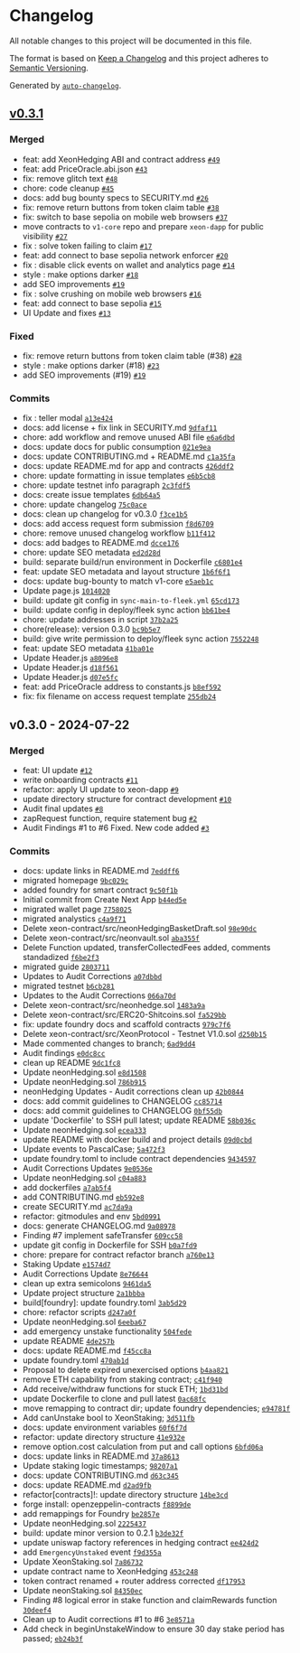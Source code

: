 # Changelog

All notable changes to this project will be documented in this file.

The format is based on [Keep a Changelog](https://keepachangelog.com/en/1.0.0/)
and this project adheres to [Semantic Versioning](https://semver.org/spec/v2.0.0.html).

Generated by [`auto-changelog`](https://github.com/CookPete/auto-changelog).

## [v0.3.1](https://github.com/xeon-protocol/xeon-dapp/compare/v0.3.0...v0.3.1)

### Merged

- feat: add XeonHedging ABI and contract address [`#49`](https://github.com/xeon-protocol/xeon-dapp/pull/49)
- feat: add PriceOracle.abi.json [`#43`](https://github.com/xeon-protocol/xeon-dapp/pull/43)
- fix: remove glitch text [`#48`](https://github.com/xeon-protocol/xeon-dapp/pull/48)
- chore: code cleanup [`#45`](https://github.com/xeon-protocol/xeon-dapp/pull/45)
- docs: add bug bounty specs to SECURITY.md [`#26`](https://github.com/xeon-protocol/xeon-dapp/pull/26)
- fix: remove return buttons from token claim table [`#38`](https://github.com/xeon-protocol/xeon-dapp/pull/38)
- fix: switch to base sepolia on mobile web browsers [`#37`](https://github.com/xeon-protocol/xeon-dapp/pull/37)
- move contracts to `v1-core` repo and prepare `xeon-dapp` for public visibility [`#27`](https://github.com/xeon-protocol/xeon-dapp/pull/27)
- fix : solve token failing to claim [`#17`](https://github.com/xeon-protocol/xeon-dapp/pull/17)
- feat: add connect to base sepolia network enforcer [`#20`](https://github.com/xeon-protocol/xeon-dapp/pull/20)
- fix : disable click events on wallet and analytics page [`#14`](https://github.com/xeon-protocol/xeon-dapp/pull/14)
- style : make options darker [`#18`](https://github.com/xeon-protocol/xeon-dapp/pull/18)
- add SEO improvements [`#19`](https://github.com/xeon-protocol/xeon-dapp/pull/19)
- fix : solve crushing on mobile web browsers [`#16`](https://github.com/xeon-protocol/xeon-dapp/pull/16)
- feat: add connect to base sepolia [`#15`](https://github.com/xeon-protocol/xeon-dapp/pull/15)
- UI Update and fixes [`#13`](https://github.com/xeon-protocol/xeon-dapp/pull/13)

### Fixed

- fix: remove return buttons from token claim table (#38) [`#28`](https://github.com/xeon-protocol/xeon-dapp/issues/28)
- style : make options darker (#18) [`#23`](https://github.com/xeon-protocol/xeon-dapp/issues/23)
- add SEO improvements (#19) [`#19`](https://github.com/xeon-protocol/xeon-dapp/issues/19)

### Commits

- fix : teller modal [`a13e424`](https://github.com/xeon-protocol/xeon-dapp/commit/a13e424a182b00b27f4a68807fa39833e70a5376)
- docs: add license + fix link in SECURITY.md [`9dfaf11`](https://github.com/xeon-protocol/xeon-dapp/commit/9dfaf116328e8d81741eff43128abc677080a709)
- chore: add workflow and remove unused ABI file [`e6a6dbd`](https://github.com/xeon-protocol/xeon-dapp/commit/e6a6dbd9e79876f6586f30c94a7499b0c64841df)
- docs: update docs for public consumption [`021e9ea`](https://github.com/xeon-protocol/xeon-dapp/commit/021e9ea6891580561161a1f80dfa1bb36dd0d70e)
- docs: update CONTRIBUTING.md + README.md [`c1a35fa`](https://github.com/xeon-protocol/xeon-dapp/commit/c1a35fad49f5c8771b5f0f27e08a2687cb63ae34)
- docs: update README.md for app and contracts [`426ddf2`](https://github.com/xeon-protocol/xeon-dapp/commit/426ddf2286522352390bf567bc7057e361e8781b)
- chore: update formatting in issue templates [`e6b5cb8`](https://github.com/xeon-protocol/xeon-dapp/commit/e6b5cb8e22a729abcba56c984afb0d05561eebe6)
- chore: update testnet info paragraph [`2c3fdf5`](https://github.com/xeon-protocol/xeon-dapp/commit/2c3fdf5f7db3c6b07e12b1c5d3956d49445a3ff1)
- docs: create issue templates [`6db64a5`](https://github.com/xeon-protocol/xeon-dapp/commit/6db64a52b16d5b2da78621b09f5110824988ad87)
- chore: update changelog [`75c0ace`](https://github.com/xeon-protocol/xeon-dapp/commit/75c0aceff25b7b6ee6d1fe13185342fdafb7d871)
- docs: clean up changelog for v0.3.0 [`f3ce1b5`](https://github.com/xeon-protocol/xeon-dapp/commit/f3ce1b5f2ae71a3febde5bec7d7db60bf2451e6b)
- docs: add access request form submission [`f8d6709`](https://github.com/xeon-protocol/xeon-dapp/commit/f8d670988ed33076e72555a2706c0d510f43032c)
- chore: remove unused changelog workflow [`b11f412`](https://github.com/xeon-protocol/xeon-dapp/commit/b11f41257e8f3ae3a30ee7a3f2044465f65d20d3)
- docs: add badges to README.md [`dcce176`](https://github.com/xeon-protocol/xeon-dapp/commit/dcce176b2e7f9764994b6f02c295c5bad6b1987c)
- chore: update SEO metadata [`ed2d28d`](https://github.com/xeon-protocol/xeon-dapp/commit/ed2d28d2fd15a2ab0e40d74f4f0a99f717f54964)
- build: separate build/run environment in Dockerfile [`c6801e4`](https://github.com/xeon-protocol/xeon-dapp/commit/c6801e4da08edda6bea6d776fa7b8311b305477c)
- feat: update SEO metadata and layout structure [`1b6f6f1`](https://github.com/xeon-protocol/xeon-dapp/commit/1b6f6f17240ff668d8a234f456cab0df0bb01461)
- docs: update bug-bounty to match v1-core [`e5aeb1c`](https://github.com/xeon-protocol/xeon-dapp/commit/e5aeb1c8dd2f9954035f601c6df378598d3997d8)
- Update page.js [`1014020`](https://github.com/xeon-protocol/xeon-dapp/commit/10140209a55c6314f8489500dc3878cb69be46c2)
- build: update git config in `sync-main-to-fleek.yml` [`65cd173`](https://github.com/xeon-protocol/xeon-dapp/commit/65cd1733d5d11e1cbfac6804969475189266205f)
- build: update config in deploy/fleek sync action [`bb61be4`](https://github.com/xeon-protocol/xeon-dapp/commit/bb61be4989a7d194cac2a05fdd3ad8fdf82596b2)
- chore: update addresses in script [`37b2a25`](https://github.com/xeon-protocol/xeon-dapp/commit/37b2a25cec5a038a0052f78b4b3c08f9e5ab1c1f)
- chore(release): version 0.3.0 [`bc9b5e7`](https://github.com/xeon-protocol/xeon-dapp/commit/bc9b5e7fd94c2190292232de046eba82f389d0db)
- build: give write permission to deploy/fleek sync action [`7552248`](https://github.com/xeon-protocol/xeon-dapp/commit/75522489c45673cbb9e584080279755a169a17af)
- feat: update SEO metadata [`41ba01e`](https://github.com/xeon-protocol/xeon-dapp/commit/41ba01e5ac8630f578b8930e56b220e74c894785)
- Update Header.js [`a8096e8`](https://github.com/xeon-protocol/xeon-dapp/commit/a8096e81dc98931cb407daa7fbdefc416fdf0ae0)
- Update Header.js [`d18f561`](https://github.com/xeon-protocol/xeon-dapp/commit/d18f561b1742cbf1ad61999937504b98d81978bb)
- Update Header.js [`d07e5fc`](https://github.com/xeon-protocol/xeon-dapp/commit/d07e5fcc9471cf01e407acf94f8f44d090c43e9b)
- feat: add PriceOracle address to constants.js [`b8ef592`](https://github.com/xeon-protocol/xeon-dapp/commit/b8ef592af23098eb809593eb946f5801197faf39)
- fix: fix filename on access request template [`255db24`](https://github.com/xeon-protocol/xeon-dapp/commit/255db2410e6437414549e2f7afe67e1a06f31fc6)

## v0.3.0 - 2024-07-22

### Merged

- feat: UI update [`#12`](https://github.com/xeon-protocol/xeon-dapp/pull/12)
- write onboarding contracts [`#11`](https://github.com/xeon-protocol/xeon-dapp/pull/11)
- refactor: apply UI update to xeon-dapp [`#9`](https://github.com/xeon-protocol/xeon-dapp/pull/9)
- update directory structure for contract development [`#10`](https://github.com/xeon-protocol/xeon-dapp/pull/10)
- Audit final updates [`#8`](https://github.com/xeon-protocol/xeon-dapp/pull/8)
- zapRequest function, require statement bug [`#2`](https://github.com/xeon-protocol/xeon-dapp/pull/2)
- Audit Findings #1  to #6 Fixed. New code added [`#3`](https://github.com/xeon-protocol/xeon-dapp/pull/3)

### Commits

- docs: update links in README.md [`7eddff6`](https://github.com/xeon-protocol/xeon-dapp/commit/7eddff61ca6c99dfd07016a5dfa35daeed8c89f8)
- migrated homepage [`9bc029c`](https://github.com/xeon-protocol/xeon-dapp/commit/9bc029c1a7880b21656e9829e3c297ab80c0eb10)
- added foundry for smart contract [`9c50f1b`](https://github.com/xeon-protocol/xeon-dapp/commit/9c50f1bc7ca16ace41c2fdb239e840de3ddad185)
- Initial commit from Create Next App [`b44ed5e`](https://github.com/xeon-protocol/xeon-dapp/commit/b44ed5e8e89d9eba024f254085880271bdd08156)
- migrated wallet page [`7758025`](https://github.com/xeon-protocol/xeon-dapp/commit/77580253bcde1837c05ca71abfc002bf7646f6d9)
- migrated analystics [`c4a9f71`](https://github.com/xeon-protocol/xeon-dapp/commit/c4a9f71c44abff1ff075ba3b7e8e985e6c7f374a)
- Delete xeon-contract/src/neonHedgingBasketDraft.sol [`98e90dc`](https://github.com/xeon-protocol/xeon-dapp/commit/98e90dc1423abd644878ea00cb559f930bdb939d)
- Delete xeon-contract/src/neonvault.sol [`aba355f`](https://github.com/xeon-protocol/xeon-dapp/commit/aba355f11c7a313b40a5d540b2e5d5645d2cee74)
- Delete Function updated, transferCollectedFees added,  comments standadized [`f6be2f3`](https://github.com/xeon-protocol/xeon-dapp/commit/f6be2f3ce58e7c837782884b496fe68c054d9200)
- migrated guide [`2803711`](https://github.com/xeon-protocol/xeon-dapp/commit/280371166cf18e2f2597a54c3a0710d6a1fedaea)
- Updates to Audit Corrections [`a07dbbd`](https://github.com/xeon-protocol/xeon-dapp/commit/a07dbbdc0b053b43192a7ce546868ab1329dd838)
- migrated testnet [`b6cb281`](https://github.com/xeon-protocol/xeon-dapp/commit/b6cb281b82a7b15291a540afb5c58cdca4efa956)
- Updates to the Audit Corrections [`066a70d`](https://github.com/xeon-protocol/xeon-dapp/commit/066a70d0eee57b2f7f60391596735fecdbeff42f)
- Delete xeon-contract/src/neonhedge.sol [`1483a9a`](https://github.com/xeon-protocol/xeon-dapp/commit/1483a9a0979913c8a8637b2a6a6825f06efd8fbe)
- Delete xeon-contract/src/ERC20-Shitcoins.sol [`fa529bb`](https://github.com/xeon-protocol/xeon-dapp/commit/fa529bb102c6bc5f00a47a3201fe21552ae95df8)
- fix: update foundry docs and scaffold contracts [`979c7f6`](https://github.com/xeon-protocol/xeon-dapp/commit/979c7f6e1d831e860f3368fecccd2fef22c59142)
- Delete xeon-contract/src/XeonProtocol - Testnet V1.0.sol [`d250b15`](https://github.com/xeon-protocol/xeon-dapp/commit/d250b15a812aa849224dc7459afe8695571a3e8a)
- Made commented changes to branch; [`6ad9dd4`](https://github.com/xeon-protocol/xeon-dapp/commit/6ad9dd4297f128e08dba1fd014cc6b3cb5f9c535)
- Audit findings [`e0dc8cc`](https://github.com/xeon-protocol/xeon-dapp/commit/e0dc8cc9b2f3f7de4682d561ab1f31783ef0b4a2)
- clean up README [`9dc1fc8`](https://github.com/xeon-protocol/xeon-dapp/commit/9dc1fc8eb82217a45353d7d9fc6c3ea027850215)
- Update neonHedging.sol [`e8d1508`](https://github.com/xeon-protocol/xeon-dapp/commit/e8d1508440b4f37e506c9e42d74487b3cc1c37d7)
- Update neonHedging.sol [`786b915`](https://github.com/xeon-protocol/xeon-dapp/commit/786b915fc3216c180deccb4c4ba3afac8349b824)
- neonHedging Updates - Audit corrections clean up [`42b0844`](https://github.com/xeon-protocol/xeon-dapp/commit/42b0844ea8c18da4c658b43fb3b21473d246ab5e)
- docs: add commit guidelines to CHANGELOG [`cc85714`](https://github.com/xeon-protocol/xeon-dapp/commit/cc857140ecb519882435694d6e503b12d40e20b2)
- docs: add commit guidelines to CHANGELOG [`0bf55db`](https://github.com/xeon-protocol/xeon-dapp/commit/0bf55dbef8e02759230d3587220dbfb722d74295)
- update 'Dockerfile' to SSH pull latest; update README [`58b036c`](https://github.com/xeon-protocol/xeon-dapp/commit/58b036c5418f56164c36e509afcf2e549b09c917)
- Update neonHedging.sol [`ecea333`](https://github.com/xeon-protocol/xeon-dapp/commit/ecea333e5f26c1f21852bb9ff068aa723e8b8092)
- update README with docker build and project details [`09d0cbd`](https://github.com/xeon-protocol/xeon-dapp/commit/09d0cbd27ac37698fa1f6c850ce28c4b28dbb81a)
- Update events to PascalCase; [`5a472f3`](https://github.com/xeon-protocol/xeon-dapp/commit/5a472f35976666db4353f50679360eedf109666c)
- update foundry.toml to include contract dependencies [`9434597`](https://github.com/xeon-protocol/xeon-dapp/commit/9434597d7d42d3c7ff39e43d03fa1c009b47c7a7)
- Audit Corrections Updates [`9e0536e`](https://github.com/xeon-protocol/xeon-dapp/commit/9e0536e273d80ebdbecb0cdd09945ca4be2d345c)
- Update neonHedging.sol [`c04a883`](https://github.com/xeon-protocol/xeon-dapp/commit/c04a8836f4f997d5b513854bbc59dc0294d708db)
- add dockerfiles [`a7ab5f4`](https://github.com/xeon-protocol/xeon-dapp/commit/a7ab5f4283cf36388284ba6d5ece36c077f85886)
- add CONTRIBUTING.md [`eb592e8`](https://github.com/xeon-protocol/xeon-dapp/commit/eb592e892a77e5b51aedf2bae87098bf67845c68)
- create SECURITY.md [`ac7da9a`](https://github.com/xeon-protocol/xeon-dapp/commit/ac7da9a3731c6ea6a266fca39f211eef5aa7010f)
- refactor: gitmodules and env [`5bd0991`](https://github.com/xeon-protocol/xeon-dapp/commit/5bd0991472d9567b97e2431b1e9b63bae593dc44)
- docs: generate CHANGELOG.md [`9a08978`](https://github.com/xeon-protocol/xeon-dapp/commit/9a08978dab7695a47a429f9b86a1f5f0e26239ab)
- Finding #7 implement safeTransfer [`609cc58`](https://github.com/xeon-protocol/xeon-dapp/commit/609cc5832570b64b5e448bbf958032c2582e0088)
- update git config in Dockerfile for SSH [`b0a7fd9`](https://github.com/xeon-protocol/xeon-dapp/commit/b0a7fd9b780b2442eb1575f2ac14985a5842ab9f)
- chore: prepare for contract refactor branch [`a760e13`](https://github.com/xeon-protocol/xeon-dapp/commit/a760e13015f63f8a5ed8cf731702c8bbfcf77944)
- Staking Update [`e1574d7`](https://github.com/xeon-protocol/xeon-dapp/commit/e1574d7a9643e8212d994b322644ecc0202ee7c7)
- Audit Corrections Update [`8e76644`](https://github.com/xeon-protocol/xeon-dapp/commit/8e766445e488a178ebc0011d0a5d2a1780517b9f)
- clean up extra semicolons [`9461da5`](https://github.com/xeon-protocol/xeon-dapp/commit/9461da5f07494ee56ddd0531f175f64c88e6e4a3)
- Update project structure [`2a1bbba`](https://github.com/xeon-protocol/xeon-dapp/commit/2a1bbba2879f1b69259e1c747ea91f6a44c877a8)
- build[foundry]: update foundry.toml [`3ab5d29`](https://github.com/xeon-protocol/xeon-dapp/commit/3ab5d299ac62dea5eff296c6ce5299056587a9a7)
- chore: refactor scripts [`d247a0f`](https://github.com/xeon-protocol/xeon-dapp/commit/d247a0fe86d25bed0e0ca7db0249e9c0cb3904e8)
- Update neonHedging.sol [`6eeba67`](https://github.com/xeon-protocol/xeon-dapp/commit/6eeba671296e0e4488d325aa1b88f927312642ba)
- add emergency unstake functionality [`504fede`](https://github.com/xeon-protocol/xeon-dapp/commit/504fede7b40530db1a17dc33646869035985fc4c)
- update README [`4de257b`](https://github.com/xeon-protocol/xeon-dapp/commit/4de257b0ffbda350c9573a4330a1363e3de64b7a)
- docs: update README.md [`f45cc8a`](https://github.com/xeon-protocol/xeon-dapp/commit/f45cc8a0174d257d642f65a0266d2660296d9c63)
- update foundry.toml [`470ab1d`](https://github.com/xeon-protocol/xeon-dapp/commit/470ab1d7da68d39bf5bff0ded53aeef7896b6f49)
- Proposal to delete expired unexercised options [`b4aa821`](https://github.com/xeon-protocol/xeon-dapp/commit/b4aa82111a44d9a1f40e70bef278672552fed2ea)
- remove ETH capability from staking contract; [`c41f940`](https://github.com/xeon-protocol/xeon-dapp/commit/c41f940c32533ad36ad9be7500264d665a1e908b)
- Add receive/withdraw functions for stuck ETH; [`1bd31bd`](https://github.com/xeon-protocol/xeon-dapp/commit/1bd31bd2ce9c56db5875e9aeb7384a6416db1865)
- update Dockerfile to clone and pull latest [`0ac68fc`](https://github.com/xeon-protocol/xeon-dapp/commit/0ac68fc47d5133d07df6e95e55eea1aefe25603c)
- move remapping to contract dir; update foundry dependencies; [`e94781f`](https://github.com/xeon-protocol/xeon-dapp/commit/e94781fef810b5506f6d9e4b789afd9b43c431c3)
- Add canUnstake bool to XeonStaking; [`3d511fb`](https://github.com/xeon-protocol/xeon-dapp/commit/3d511fb6d9316e7d3afe423c765a8a5d8cd29145)
- docs: update environment variables [`60f6f7d`](https://github.com/xeon-protocol/xeon-dapp/commit/60f6f7d0cd5c5db492eecdd09e22392a1cba0eea)
- refactor: update directory structure [`41e932e`](https://github.com/xeon-protocol/xeon-dapp/commit/41e932e786b16491e850028af7cad8106433c83f)
- remove option.cost calculation from put and call options [`6bfd06a`](https://github.com/xeon-protocol/xeon-dapp/commit/6bfd06a9fb52691de52c9cfd2daee6ebc6e22f1d)
- docs: update links in README.md [`37a8613`](https://github.com/xeon-protocol/xeon-dapp/commit/37a8613327cb3d405d45fe68c6153c25c82bba22)
- Update staking logic timestamps; [`98207a1`](https://github.com/xeon-protocol/xeon-dapp/commit/98207a1304b663ca1a87aad0cc67196a877c304d)
- docs: update CONTRIBUTING.md [`d63c345`](https://github.com/xeon-protocol/xeon-dapp/commit/d63c3454a9a9f30a927b90fe048d021ae3a8a108)
- docs: update README.md [`d2ad9fb`](https://github.com/xeon-protocol/xeon-dapp/commit/d2ad9fb4460b5f885a8cd29f7c5c35773c54ba73)
- refactor[contracts]!: update directory structure [`14be3cd`](https://github.com/xeon-protocol/xeon-dapp/commit/14be3cd9d74c7245327c8c9205338fb1925b3c6b)
- forge install: openzeppelin-contracts [`f8899de`](https://github.com/xeon-protocol/xeon-dapp/commit/f8899de09915f9f92ce696d6a1f816e1e4fece69)
- add remappings for Foundry [`be2857e`](https://github.com/xeon-protocol/xeon-dapp/commit/be2857ed4d0be7622c4006ec5ec8d8289d818519)
- Update neonHedging.sol [`2225437`](https://github.com/xeon-protocol/xeon-dapp/commit/22254378be8da7263926e1e8b29cb696c479ef2b)
- build: update minor version to 0.2.1 [`b3de32f`](https://github.com/xeon-protocol/xeon-dapp/commit/b3de32f3fb10d58fdae51bdcd6176d2cd0b532ee)
- update uniswap factory references in hedging contract [`ee424d2`](https://github.com/xeon-protocol/xeon-dapp/commit/ee424d267364a7bb9297b9629b3b4cd0b69d5774)
- add `EmergencyUnstaked` event [`f9d355a`](https://github.com/xeon-protocol/xeon-dapp/commit/f9d355afac100315df4d7f578d03976c9120823c)
- Update XeonStaking.sol [`7a86732`](https://github.com/xeon-protocol/xeon-dapp/commit/7a86732a3644b808f12b7e82c4c83a45625f827d)
- update contract name to XeonHedging [`453c248`](https://github.com/xeon-protocol/xeon-dapp/commit/453c248eca800a0a204d618d4788a9b4e8a7e8e0)
- token contract renamed + router address corrected [`df17953`](https://github.com/xeon-protocol/xeon-dapp/commit/df1795334801e3b1b897e8c1ce2701ff949bc795)
- Update neonStaking.sol [`84350ec`](https://github.com/xeon-protocol/xeon-dapp/commit/84350ec6b39b15e988aa3a3f7b952a50a5a2af08)
- Finding #8 logical error in stake function and claimRewards function [`30deef4`](https://github.com/xeon-protocol/xeon-dapp/commit/30deef4ea04136e81e0ca34be5da4e4b01dd1d0a)
- Clean up to Audit corrections #1 to #6 [`3e8571a`](https://github.com/xeon-protocol/xeon-dapp/commit/3e8571a54876eba092ec53168941c240c56d9d11)
- Add check in beginUnstakeWindow to ensure 30 day stake period has passed; [`eb24b3f`](https://github.com/xeon-protocol/xeon-dapp/commit/eb24b3f72b3524487f975afb6b4417d106853195)
